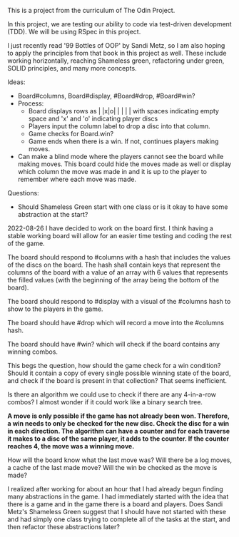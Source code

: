 This is a project from the curriculum of The Odin Project.

In this project, we are testing our ability to code via test-driven development (TDD). We will be using RSpec in this project.

I just recently read '99 Bottles of OOP' by Sandi Metz, so I am also hoping to apply the principles from that book in this project as well. These include working horizontally, reaching Shameless green, refactoring under green, SOLID principles, and many more concepts.

Ideas:
- Board#columns, Board#display, #Board#drop, #Board#win?
- Process:
  - Board displays rows as | |x|o| | | | | with spaces indicating empty space and 'x' and 'o' indicating player discs
  - Players input the column label to drop a disc into that column.
  - Game checks for Board.win?
  - Game ends when there is a win. If not, continues players making moves. 
- Can make a blind mode where the players cannot see the board while making moves. This board could hide the moves made as well or display which column the move was made in and it is up to the player to remember where each move was made.

Questions:
- Should Shameless Green start with one class or is it okay to have some abstraction at the start?

2022-08-26
I have decided to work on the board first. I think having a stable working board will allow for an easier time testing and coding the rest of the game.

The board should respond to #columns with a hash that includes the values of the discs on the board. The hash shall contain keys that represent the columns of the board with a value of an array with 6 values that represents the filled values (with the beginning of the array being the bottom of the board).

The board should respond to #display with a visual of the #columns hash to show to the players in the game.

The board should have #drop which will record a move into the #columns hash.

The board should have #win? which will check if the board contains any winning combos. 

This begs the question, how should the game check for a win condition? Should it contain a copy of every single possible winning state of the board, and check if the board is present in that collection? That seems inefficient. 

Is there an algorithm we could use to check if there are any 4-in-a-row combos? I almost wonder if it could work like a binary search tree. 

**A move is only possible if the game has not already been won. Therefore, a win needs to only be checked for the new disc. Check the disc for a win in each direction. The algorithm can have a counter and for each traverse it makes to a disc of the same player, it adds to the counter. If the counter reaches 4, the move was a winning move.**

How will the board know what the last move was? Will there be a log moves, a cache of the last made move? Will the win be checked as the move is made?

I realized after working for about an hour that I had already begun finding many abstractions in the game. I had immediately started with the idea that there is a game and in the game there is a board and players. Does Sandi Metz's Shameless Green suggest that I should have not started with these and had simply one class trying to complete all of the tasks at the start, and then refactor these abstractions later?
